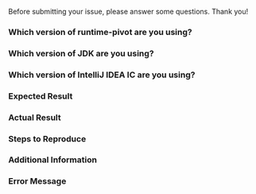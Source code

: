 Before submitting your issue, please answer some questions. Thank you!

### Which version of runtime-pivot are you using?

### Which version of JDK are you using?

### Which version of IntelliJ IDEA IC are you using?

### Expected Result

### Actual Result

### Steps to Reproduce

### Additional Information

### Error Message
